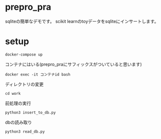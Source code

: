# prepro_pra
sqliteの簡単なデモです。
scikit learnのtoyデータをsqliteにインサートします。

# setup
```
docker-compose up
```
コンテナにはいる(prepro_praにサフィックスがついていると思います)
```
docker exec -it コンテナid bash
```
ディレクトリの変更

```
cd work
```
前処理の実行
```
python3 insert_to_db.py
```
dbの読み取り
```
python3 read_db.py
```